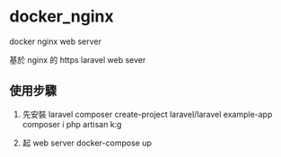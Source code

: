 # docker_nginx
docker nginx web server

基於 nginx 的 https laravel web sever

## 使用步驟
1. 先安裝 laravel
composer create-project laravel/laravel example-app
composer i
php artisan k:g

2. 起 web server
docker-compose up
